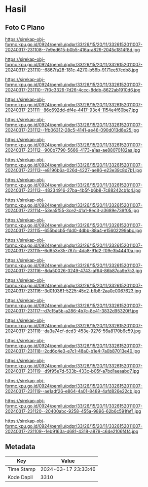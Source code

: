 # Hasil

## Foto C Plano

https://sirekap-obj-formc.kpu.go.id/0924/pemilu/pdpr/33/26/15/20/11/3326152011007-20240317-231108--7e9ed615-b0b5-416a-a829-2045c1814f8d.jpg

https://sirekap-obj-formc.kpu.go.id/0924/pemilu/pdpr/33/26/15/20/11/3326152011007-20240317-231110--6867fa28-181c-4270-b56b-9171ee57cdb8.jpg

https://sirekap-obj-formc.kpu.go.id/0924/pemilu/pdpr/33/26/15/20/11/3326152011007-20240317-231110--7f0c3329-7d26-4ccc-8ddb-8622ab1910d6.jpg

https://sirekap-obj-formc.kpu.go.id/0924/pemilu/pdpr/33/26/15/20/11/3326152011007-20240317-231111--86c692dd-df4e-4417-93c4-1154e4f60be7.jpg

https://sirekap-obj-formc.kpu.go.id/0924/pemilu/pdpr/33/26/15/20/11/3326152011007-20240317-231112--1fb06312-28c5-4141-ae46-090d013d8e25.jpg

https://sirekap-obj-formc.kpu.go.id/0924/pemilu/pdpr/33/26/15/20/11/3326152011007-20240317-231112--900b7790-5666-4173-a1aa-ae88070182aa.jpg

https://sirekap-obj-formc.kpu.go.id/0924/pemilu/pdpr/33/26/15/20/11/3326152011007-20240317-231113--e8196b6a-026d-4227-ae86-e23e39c8d7b1.jpg

https://sirekap-obj-formc.kpu.go.id/0924/pemilu/pdpr/33/26/15/20/11/3326152011007-20240317-231113--48234916-27ba-4b5f-b6b8-7c88242cb1c4.jpg

https://sirekap-obj-formc.kpu.go.id/0924/pemilu/pdpr/33/26/15/20/11/3326152011007-20240317-231114--53ea5f55-3ce2-41a1-8ec3-a3689e739f05.jpg

https://sirekap-obj-formc.kpu.go.id/0924/pemilu/pdpr/33/26/15/20/11/3326152011007-20240317-231115--655bdcb5-fdd0-4dbb-88a4-e15602299abc.jpg

https://sirekap-obj-formc.kpu.go.id/0924/pemilu/pdpr/33/26/15/20/11/3326152011007-20240317-231115--6d653e35-787c-4da8-91d2-f09e3b444f0a.jpg

https://sirekap-obj-formc.kpu.go.id/0924/pemilu/pdpr/33/26/15/20/11/3326152011007-20240317-231116--8da50026-3249-4743-af94-86b87ca9e7c3.jpg

https://sirekap-obj-formc.kpu.go.id/0924/pemilu/pdpr/33/26/15/20/11/3326152011007-20240317-231116--3d010361-5225-45c2-bfb8-2aa0c0067623.jpg

https://sirekap-obj-formc.kpu.go.id/0924/pemilu/pdpr/33/26/15/20/11/3326152011007-20240317-231117--d7c15a5b-a286-4b7c-8c41-3832d95320ff.jpg

https://sirekap-obj-formc.kpu.go.id/0924/pemilu/pdpr/33/26/15/20/11/3326152011007-20240317-231118--da3a74cf-dcd3-453e-9276-56a8170b6c59.jpg

https://sirekap-obj-formc.kpu.go.id/0924/pemilu/pdpr/33/26/15/20/11/3326152011007-20240317-231118--2cd6c4e3-e7c1-48a0-b1e4-7a0b87013e40.jpg

https://sirekap-obj-formc.kpu.go.id/0924/pemilu/pdpr/33/26/15/20/11/3326152011007-20240317-231119--d9f95e7d-533b-433c-b05f-a7bd1aeaabd7.jpg

https://sirekap-obj-formc.kpu.go.id/0924/pemilu/pdpr/33/26/15/20/11/3326152011007-20240317-231119--ae1adf26-e864-4a01-8489-4afd826e22cb.jpg

https://sirekap-obj-formc.kpu.go.id/0924/pemilu/pdpr/33/26/15/20/11/3326152011007-20240317-231120--20400abc-9258-455a-9896-62b6c591fef1.jpg

https://sirekap-obj-formc.kpu.go.id/0924/pemilu/pdpr/33/26/15/20/11/3326152011007-20240317-231109--1eb9163a-d681-4318-a879-c64e2106f4f4.jpg


## Metadata

| Key        | Value               |
| ---------- | ------------------- |
| Time Stamp | 2024-03-17 23:33:46 |
| Kode Dapil | 3310                |



